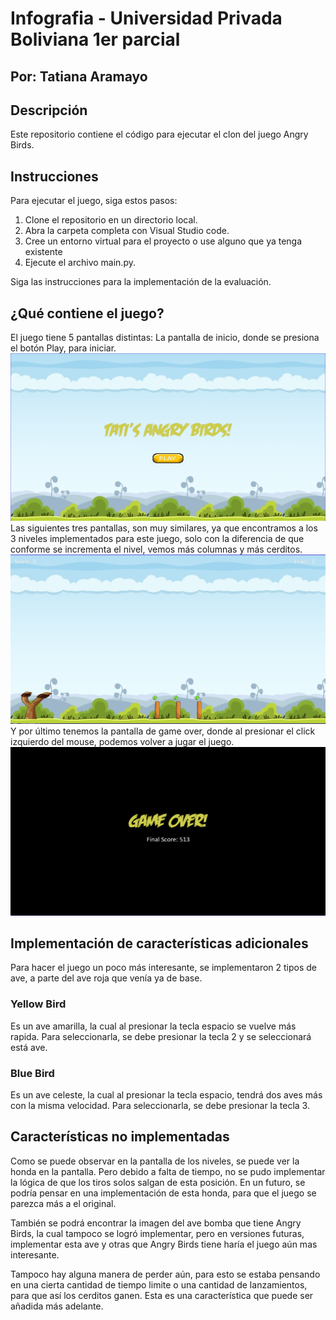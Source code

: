 # Infografia - Universidad Privada Boliviana 1er parcial

## Por: Tatiana Aramayo

## Descripción

Este repositorio contiene el código para ejecutar el clon del juego Angry Birds. 

## Instrucciones

Para ejecutar el juego, siga estos pasos:

1. Clone el repositorio en un directorio local.
2. Abra la carpeta completa con Visual Studio code.
3. Cree un entorno virtual para el proyecto o use alguno que ya tenga existente
4. Ejecute el archivo main.py.

Siga las instrucciones para la implementación de la evaluación.

## ¿Qué contiene el juego?

El juego tiene 5 pantallas distintas:
La pantalla de inicio, donde se presiona el botón Play, para iniciar.
![Pantalla de inicio](assets/img/pantalla_inicio.png)
Las siguientes tres pantallas, son muy similares, ya que encontramos a los 3 niveles implementados para este juego, solo con la diferencia de que conforme se incrementa el nivel, vemos más columnas y más cerditos.
![Pantalla de juego](assets/img/juego.png)
Y por último tenemos la pantalla de game over, donde al presionar el click izquierdo del mouse, podemos volver a jugar el juego.
![Pantalla de game over](assets/img/pantalla_final.png)

## Implementación de características adicionales

Para hacer el juego un poco más interesante, se implementaron 2 tipos de ave, a parte del ave roja que venía ya de base.

### Yellow Bird

Es un ave amarilla, la cual al presionar la tecla espacio se vuelve más rapida. Para seleccionarla, se debe presionar la tecla 2 y se seleccionará está ave.

### Blue Bird

Es un ave celeste, la cual al presionar la tecla espacio, tendrá dos aves más con la misma velocidad. Para seleccionarla, se debe presionar la tecla 3.

## Características no implementadas

Como se puede observar en la pantalla de los niveles, se puede ver la honda en la pantalla. Pero debido a falta de tiempo, no se pudo implementar la lógica de que los tiros solos salgan de esta posición. En un futuro, se podría pensar en una implementación de esta honda, para que el juego se parezca más a el original.

También se podrá encontrar la imagen del ave bomba que tiene Angry Birds, la cual tampoco se logró implementar, pero en versiones futuras, implementar esta ave y otras que Angry Birds tiene haría el juego aún mas interesante.

Tampoco hay alguna manera de perder aún, para esto se estaba pensando en una cierta cantidad de tiempo limite o una cantidad de lanzamientos, para que así los cerditos ganen. Esta es una característica que puede ser añadida más adelante.



